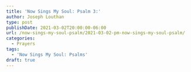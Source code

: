```yaml
---
title: 'Now Sings My Soul: Psalm 3:'
author: Joseph Louthan
type: post
publishDate: 2021-03-02T20:00:00-06:00
url: /now-sings-my-soul-psalm/2021-03-02-pm-now-sings-my-soul-psalm/
categories:
  - Prayers
tags:
  - 'Now Sings My Soul: Psalms'
draft: true
---
```

<div style="font-variant: small-caps;">

</div>
    
